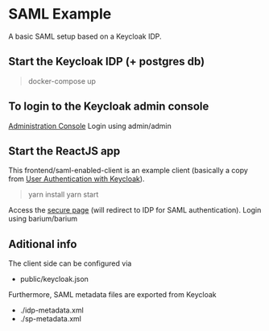 # SAML Example
A basic SAML setup based on a Keycloak IDP.

## Start the Keycloak IDP (+ postgres db)
> docker-compose up 

## To login to the Keycloak admin console
[Administration Console](http://localhost:9191/auth/admin/)
Login using admin/admin

## Start the ReactJS app
This frontend/saml-enabled-client is an example client (basically a copy from [User Authentication with Keycloak](https://blog.scalac.io/user-authentication-with-keycloak-part1.html)).

> yarn install
> yarn start 

Access the [secure page](http://localhost:3000/secured) (will redirect to IDP for SAML authentication).
Login using barium/barium

## Aditional info
The client side can be configured via 
- public/keycloak.json

Furthermore, SAML metadata files are exported from Keycloak
- ./idp-metadata.xml
- ./sp-metadata.xml 
